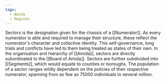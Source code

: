```yaml
---
tags:
  - Amida
  - Regions
---
```

Sectors is the designation given for the chassis of a [[Numerator]]. As every numerator is able and required to manage their structure, these reflect the numerator's character and collective identity. 
This self-governance, long trials and conflicts have led to them being treated as states of their own. 
In the organisation and hierarchy of [[Amida]], sectors are directly subordinated to the [[Board of Amida]].
Sectors are further subdivided into [[Segments]], which would equate to counties or boroughs. 
The population of a sector ranges wildly dependent on the policies of their respective numerator, spanning from as few as 75000 individuals to several million.